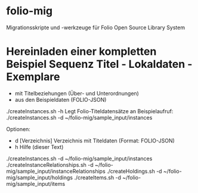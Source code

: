 # folio-mig
Migrationsskripte und -werkzeuge für Folio Open Source Library System

# Hereinladen einer kompletten Beispiel Sequenz Titel - Lokaldaten - Exemplare
- mit Titelbeziehungen (Über- und Unterordnungen)
- aus den Beispieldaten (FOLIO-JSON)

./createInstances.sh -h
  Legt Folio-Titeldatensätze an
  Beispielaufruf:        ./createInstances.sh -d ~/folio-mig/sample_input/instances

  Optionen:
   - d [Verzeichnis]    Verzeichnis mit Titeldaten (Format: FOLIO-JSON)
   - h                  Hilfe (dieser Text)

./createInstances.sh -d ~/folio-mig/sample_input/instances
./createInstanceRelationships.sh -d ~/folio-mig/sample_input/instanceRelationships
./createHoldings.sh -d ~/folio-mig/sample_input/holdings
./createItems.sh -d ~/folio-mig/sample_input/items

